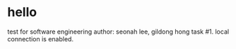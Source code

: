 # hello
test for software engineering
author: seonah lee, gildong hong
task #1. local connection is enabled.
